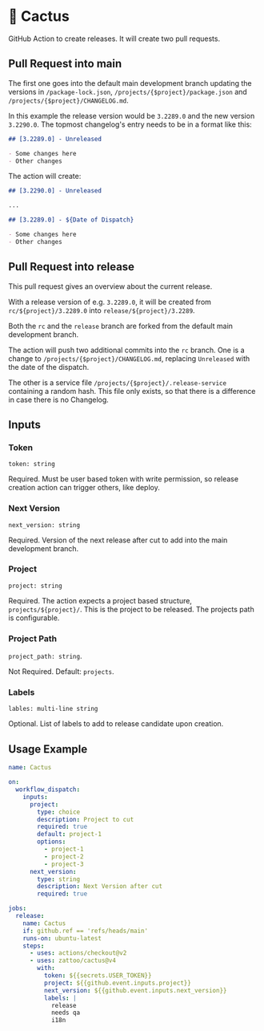 # 🌵 Cactus

GitHub Action to create releases. It will create two pull requests.

## Pull Request into main

The first one goes into the default main development branch updating the versions in `/package-lock.json`, `/projects/{$project}/package.json` and `/projects/{$project}/CHANGELOG.md`.

In this example the release version would be `3.2289.0` and the new version `3.2290.0`. The topmost changelog's entry needs to be in a format like this:

```markdown
## [3.2289.0] - Unreleased

- Some changes here
- Other changes
```

The action will create:

```markdown
## [3.2290.0] - Unreleased

...

## [3.2289.0] - ${Date of Dispatch}

- Some changes here
- Other changes
```

## Pull Request into release

This pull request gives an overview about the current release.

With a release version of e.g. `3.2289.0`, it will be created from `rc/${project}/3.2289.0` into `release/${project}/3.2289`.

Both the `rc` and the `release` branch are forked from the default main development branch.

The action will push two additional commits into the `rc` branch. One is a change to `/projects/{$project}/CHANGELOG.md`, replacing `Unreleased` with the date of the dispatch.

The other is a service file `/projects/{$project}/.release-service` containing a random hash. This file only exists, so that there is a difference in case there is no Changelog.

## Inputs

### Token

`token: string`

Required. Must be user based token with write permission,
so release creation action can trigger others,
like deploy.

### Next Version

`next_version: string`

Required. Version of the next release after cut to add into the main development branch.

### Project

`project: string`

Required. The action expects a project based structure, `projects/${project}/`. This is the project to be released. The projects path is configurable.

### Project Path

`project_path: string`.

Not Required. Default: `projects`.

### Labels

`lables: multi-line string`

Optional. List of labels to add to release candidate upon creation.

## Usage Example

```yaml
name: Cactus

on:
  workflow_dispatch:
    inputs:
      project:
        type: choice
        description: Project to cut
        required: true
        default: project-1
        options:
          - project-1
          - project-2
          - project-3
      next_version:
        type: string
        description: Next Version after cut
        required: true

jobs:
  release:
    name: Cactus
    if: github.ref == 'refs/heads/main'
    runs-on: ubuntu-latest
    steps:
      - uses: actions/checkout@v2
      - uses: zattoo/cactus@v4
        with:
          token: ${{secrets.USER_TOKEN}}
          project: ${{github.event.inputs.project}}
          next_version: ${{github.event.inputs.next_version}}
          labels: |
            release
            needs qa
            i18n
```
